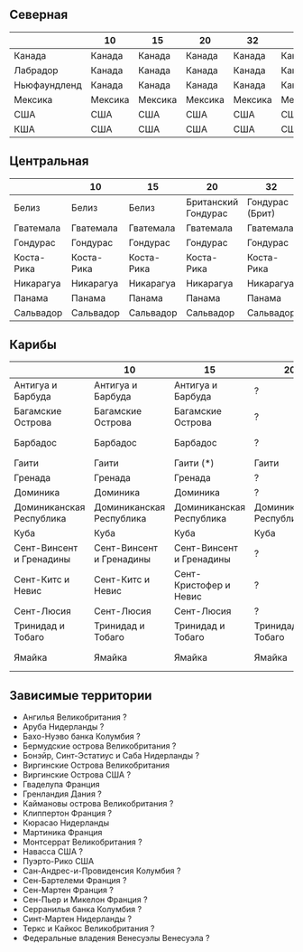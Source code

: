 ## Северная

|               |10         |15         |20         |32         |38         |55             |62             |64             |...        |...    |
|---------------|-----------|-----------|-----------|-----------|-----------|---------------|---------------|---------------|-----------|-------|
|Канада         |Канада     |Канада     |Канада     |Канада     |Канада     |Канада         |Канада         |Канада         |Канада     |САСШ   |
|Лабрадор       |Канада     |Канада     |Канада     |Канада     |Канада     |Великобритания |Великобритания |Великобритания |Канада     |САСШ   |
|Ньюфаундленд   |Канада     |Канада     |Канада     |Канада     |Канада     |Великобритания |Великобритания |Великобритания |Канада     |САСШ   |
|Мексика        |Мексика    |Мексика    |Мексика    |Мексика    |Мексика    |Мексика        |Мексика        |Мексика        |Мексика    |КША    |
|США            |США        |США        |США        |США        |США        |США            |США            |США            |США        |САСШ   |
|КША            |США        |США        |США        |США        |США        |США            |США            |США            |США        |КША    |

## Центральная

|           |10         |15         |20                     |32                 |38                 |55             |62             |64             |...            |...    |
|-----------|-----------|-----------|-----------------------|-------------------|-------------------|---------------|---------------|---------------|---------------|-------|
|Белиз      |Белиз      |Белиз      |Британский Гондурас    |Гондурас (Брит)    |Гондурас (Брит)    |Великобритания |Великобритания |Великобритания |Великобритания |КША    |
|Гватемала  |Гватемала  |Гватемала  |Гватемала              |Гватемала          |Гватемала          |Гватемала      |Гватемала      |Гватемала      |Гватемала      |КША    |
|Гондурас   |Гондурас   |Гондурас   |Гондурас               |Гондурас           |Гондурас           |Гондурас       |Гондурас       |Гондурас       |Гондурас       |КША    |
|Коста-Рика |Коста-Рика |Коста-Рика |Коста-Рика             |Коста-Рика         |Коста-Рика         |Коста-Рика     |Коста-Рика     |Коста-Рика     |Коста-Рика     |КША    |
|Никарагуа  |Никарагуа  |Никарагуа  |Никарагуа              |Никарагуа          |Никарагуа          |Никарагуа      |Никарагуа      |Никарагуа      |Никарагуа      |КША    |
|Панама     |Панама     |Панама     |Панама                 |Панама             |Панама             |Панама         |Панама         |Панама         |Панама         |КША    |
|Сальвадор  |Сальвадор  |Сальвадор  |Сальвадор              |Сальвадор          |Сальвадор          |Сальвадор      |Сальвадор      |Сальвадор      |Сальвадор      |КША    |

## Карибы

|                           |10                         |15                         |20                         |32                         |38                         |55                         |62                         |64                         |...                        |...    |
|---------------------------|---------------------------|---------------------------|---------------------------|---------------------------|---------------------------|---------------------------|---------------------------|---------------------------|---------------------------|-------|
|Антигуа и Барбуда          |Антигуа и Барбуда          |Антигуа и Барбуда          |?                          |?                          |Вест-Индия(?)              |Великобритания             |Великобритания             |Великобритания             |?                          |КША    |
|Багамские Острова          |Багамские Острова          |Багамские Острова          |?                          |Великобритания             |Вест-Индия(Брит)           |Великобритания             |Великобритания             |Великобритания             |Великобритания             |КША    |
|Барбадос                   |Барбадос                   |Барбадос                   |?                          |Барбадос                   |Вест-Индия(Брит)           |Великобритания             |Великобритания             |Великобритания             |Великобритания             |КША    |
|Гаити                      |Гаити                      |Гаити (*)                  |Гаити                      |Гаити                      |Гаити                      |Гаити                      |Гаити                      |Гаити                      |Гаити                      |КША    |
|Гренада                    |Гренада                    |Гренада                    |?                          |?                          |Вест-Индия(?)              |Великобритания             |Великобритания             |Великобритания             |?                          |КША    |
|Доминика                   |Доминика                   |Доминика                   |?                          |?                          |Вест-Индия(?)              |Великобритания             |Великобритания             |Великобритания             |?                          |КША    |
|Доминиканская Республика   |Доминиканская Республика   |Доминиканская Республика   |Доминиканская Республика   |Доминиканская Республика   |Доминиканская Республика   |Доминиканская Республика   |Доминиканская Республика   |Доминиканская Республика   |Доминиканская Республика   |КША    |
|Куба                       |Куба                       |Куба                       |Куба                       |Куба                       |Куба                       |Куба                       |Куба                       |Куба                       |(Испания)                  |КША    |
|Сент-Винсент и Гренадины   |Сент-Винсент и Гренадины   |Сент-Винсент и Гренадины   |?                          |?                          |Вест-Индия(?)              |Великобритания             |Великобритания             |Великобритания             |?                          |КША    |
|Сент-Китс и Невис          |Сент-Китс и Невис          |Сент-Кристофер и Невис     |?                          |?                          |Вест-Индия(?)              |Великобритания             |Великобритания             |Великобритания             |?                          |КША    |
|Сент-Люсия                 |Сент-Люсия                 |Сент-Люсия                 |?                          |?                          |Вест-Индия(?)              |Великобритания             |Великобритания             |Великобритания             |?                          |КША    |
|Тринидад и Тобаго          |Тринидад и Тобаго          |Тринидад и Тобаго          |Тринидад и Тобаго          |Тринидад и Тобаго          |Вест-Индия(Брит)           |Великобритания             |Великобритания             |Великобритания             |Великобритания             |КША    |
|Ямайка                     |Ямайка                     |Ямайка                     |Ямайка                     |Ямайка                     |Вест-Индия(Брит)           |Великобритания             |Великобритания             |Великобритания             |Великобритания             |КША    |

## Зависимые территории

*   Ангилья                         Великобритания  ?
*   Аруба                           Нидерланды      ?
*   Бахо-Нуэво банка                Колумбия        ?
*   Бермудские острова              Великобритания  ?
*   Бонэйр, Синт-Эстатиус и Саба    Нидерланды      ?
*   Виргинские Острова              Великобритания
*   Виргинские Острова              США             ?
*   Гваделупа                       Франция
*   Гренландия                      Дания           ?
*   Каймановы острова               Великобритания  ?
*   Клиппертон                      Франция         ?
*   Кюрасао                         Нидерланды
*   Мартиника                       Франция
*   Монтсеррат                      Великобритания  ?
*   Навасса                         США             ?
*   Пуэрто-Рико                     США
*   Сан-Андрес-и-Провиденсия        Колумбия        ?
*   Сен-Бартелеми                   Франция         ?
*   Сен-Мартен                      Франция         ?
*   Сен-Пьер и Микелон              Франция         ?
*   Серранилья банка                Колумбия        ?
*   Синт-Мартен                     Нидерланды      ?
*   Теркс и Кайкос                  Великобритания  ?
*   Федеральные владения Венесуэлы  Венесуэла       ?